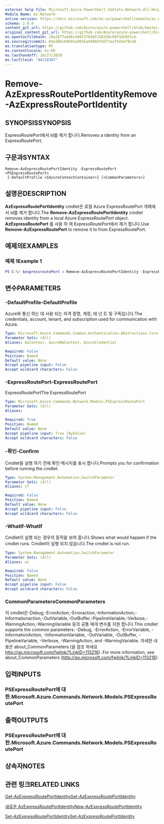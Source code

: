 ```yaml
---
external help file: Microsoft.Azure.PowerShell.Cmdlets.Network.dll-Help.xml
Module Name: Az.Network
online version: https://docs.microsoft.com/en-us/powershell/module/az.network/remove-azexpressrouteportidentity
schema: 2.0.0
content_git_url: https://github.com/Azure/azure-powershell/blob/master/src/Network/Network/help/Remove-AzExpressRoutePortIdentity.md
original_content_git_url: https://github.com/Azure/azure-powershell/blob/master/src/Network/Network/help/Remove-AzExpressRoutePortIdentity.md
ms.openlocfilehash: c0a2977a4d6c448f2703df258339c99f3d2851cb
ms.sourcegitcommit: b4a38bcb0501a9016a4998efd377aa75d3ef9ce8
ms.translationtype: MT
ms.contentlocale: ko-KR
ms.lasthandoff: 10/27/2020
ms.locfileid: "94218307"
---
```

# <span data-ttu-id="5b2ca-101">Remove-AzExpressRoutePortIdentity</span><span class="sxs-lookup"><span data-stu-id="5b2ca-101">Remove-AzExpressRoutePortIdentity</span></span>

## <span data-ttu-id="5b2ca-102">SYNOPSIS</span><span class="sxs-lookup"><span data-stu-id="5b2ca-102">SYNOPSIS</span></span>
<span data-ttu-id="5b2ca-103">ExpressRoutePort에서 id를 제거 합니다.</span><span class="sxs-lookup"><span data-stu-id="5b2ca-103">Removes a identity from an ExpressRoutePort.</span></span>

## <span data-ttu-id="5b2ca-104">구문과</span><span class="sxs-lookup"><span data-stu-id="5b2ca-104">SYNTAX</span></span>

```
Remove-AzExpressRoutePortIdentity -ExpressRoutePort <PSExpressRoutePort>
 [-DefaultProfile <IAzureContextContainer>] [<CommonParameters>]
```

## <span data-ttu-id="5b2ca-105">설명은</span><span class="sxs-lookup"><span data-stu-id="5b2ca-105">DESCRIPTION</span></span>
<span data-ttu-id="5b2ca-106">**AzExpressRoutePortIdentity** cmdlet은 로컬 Azure ExpressRoutePort 개체에서 id를 제거 합니다.</span><span class="sxs-lookup"><span data-stu-id="5b2ca-106">The **Remove-AzExpressRoutePortIdentity** cmdlet removes identity from a local Azure ExpressRoutePort object.</span></span> <span data-ttu-id="5b2ca-107">**AzExpressRoutePort** 를 사용 하 여 ExpressRoutePort에서 제거 합니다.</span><span class="sxs-lookup"><span data-stu-id="5b2ca-107">Use **Remove-AzExpressRoutePort** to remove it to from ExpressRoutePort.</span></span>

## <span data-ttu-id="5b2ca-108">예제의</span><span class="sxs-lookup"><span data-stu-id="5b2ca-108">EXAMPLES</span></span>

### <span data-ttu-id="5b2ca-109">예제 1</span><span class="sxs-lookup"><span data-stu-id="5b2ca-109">Example 1</span></span>
```powershell
PS C:\> $expressroutePort = Remove-AzExpressRoutePortIdentity -ExpressRoutePort $expressroutePort
```

## <span data-ttu-id="5b2ca-110">변수</span><span class="sxs-lookup"><span data-stu-id="5b2ca-110">PARAMETERS</span></span>

### <span data-ttu-id="5b2ca-111">-DefaultProfile</span><span class="sxs-lookup"><span data-stu-id="5b2ca-111">-DefaultProfile</span></span>
<span data-ttu-id="5b2ca-112">Azure와 통신 하는 데 사용 되는 자격 증명, 계정, 테 넌 트 및 구독입니다.</span><span class="sxs-lookup"><span data-stu-id="5b2ca-112">The credentials, account, tenant, and subscription used for communication with Azure.</span></span>

```yaml
Type: Microsoft.Azure.Commands.Common.Authentication.Abstractions.Core.IAzureContextContainer
Parameter Sets: (All)
Aliases: AzContext, AzureRmContext, AzureCredential

Required: False
Position: Named
Default value: None
Accept pipeline input: False
Accept wildcard characters: False
```

### <span data-ttu-id="5b2ca-113">-ExpressRoutePort</span><span class="sxs-lookup"><span data-stu-id="5b2ca-113">-ExpressRoutePort</span></span>
<span data-ttu-id="5b2ca-114">ExpressRoutePort</span><span class="sxs-lookup"><span data-stu-id="5b2ca-114">The ExpressRoutePort</span></span>

```yaml
Type: Microsoft.Azure.Commands.Network.Models.PSExpressRoutePort
Parameter Sets: (All)
Aliases:

Required: True
Position: Named
Default value: None
Accept pipeline input: True (ByValue)
Accept wildcard characters: False
```

### <span data-ttu-id="5b2ca-115">-확인</span><span class="sxs-lookup"><span data-stu-id="5b2ca-115">-Confirm</span></span>
<span data-ttu-id="5b2ca-116">Cmdlet을 실행 하기 전에 확인 메시지를 표시 합니다.</span><span class="sxs-lookup"><span data-stu-id="5b2ca-116">Prompts you for confirmation before running the cmdlet.</span></span>

```yaml
Type: System.Management.Automation.SwitchParameter
Parameter Sets: (All)
Aliases: cf

Required: False
Position: Named
Default value: None
Accept pipeline input: False
Accept wildcard characters: False
```

### <span data-ttu-id="5b2ca-117">-WhatIf</span><span class="sxs-lookup"><span data-stu-id="5b2ca-117">-WhatIf</span></span>
<span data-ttu-id="5b2ca-118">Cmdlet이 실행 되는 경우의 동작을 보여 줍니다.</span><span class="sxs-lookup"><span data-stu-id="5b2ca-118">Shows what would happen if the cmdlet runs.</span></span>
<span data-ttu-id="5b2ca-119">Cmdlet이 실행 되지 않습니다.</span><span class="sxs-lookup"><span data-stu-id="5b2ca-119">The cmdlet is not run.</span></span>

```yaml
Type: System.Management.Automation.SwitchParameter
Parameter Sets: (All)
Aliases: wi

Required: False
Position: Named
Default value: None
Accept pipeline input: False
Accept wildcard characters: False
```

### <span data-ttu-id="5b2ca-120">CommonParameters</span><span class="sxs-lookup"><span data-stu-id="5b2ca-120">CommonParameters</span></span>
<span data-ttu-id="5b2ca-121">이 cmdlet은-Debug,-ErrorAction,-Erroraction,-InformationAction,-Informationaction,-OutVariable,-OutBuffer,-PipelineVariable,-Verbose,-WarningAction,-WarningVariable 등의 공통 매개 변수를 지원 합니다.</span><span class="sxs-lookup"><span data-stu-id="5b2ca-121">This cmdlet supports the common parameters: -Debug, -ErrorAction, -ErrorVariable, -InformationAction, -InformationVariable, -OutVariable, -OutBuffer, -PipelineVariable, -Verbose, -WarningAction, and -WarningVariable.</span></span> <span data-ttu-id="5b2ca-122">자세한 내용은 about_CommonParameters (을 참조 하세요 http://go.microsoft.com/fwlink/?LinkID=113216) .</span><span class="sxs-lookup"><span data-stu-id="5b2ca-122">For more information, see about_CommonParameters (http://go.microsoft.com/fwlink/?LinkID=113216).</span></span>


## <span data-ttu-id="5b2ca-123">입력</span><span class="sxs-lookup"><span data-stu-id="5b2ca-123">INPUTS</span></span>

### <span data-ttu-id="5b2ca-124">PSExpressRoutePort에 대 한.</span><span class="sxs-lookup"><span data-stu-id="5b2ca-124">Microsoft.Azure.Commands.Network.Models.PSExpressRoutePort</span></span>

## <span data-ttu-id="5b2ca-125">출력</span><span class="sxs-lookup"><span data-stu-id="5b2ca-125">OUTPUTS</span></span>

### <span data-ttu-id="5b2ca-126">PSExpressRoutePort에 대 한.</span><span class="sxs-lookup"><span data-stu-id="5b2ca-126">Microsoft.Azure.Commands.Network.Models.PSExpressRoutePort</span></span>

## <span data-ttu-id="5b2ca-127">상속자</span><span class="sxs-lookup"><span data-stu-id="5b2ca-127">NOTES</span></span>

## <span data-ttu-id="5b2ca-128">관련 링크</span><span class="sxs-lookup"><span data-stu-id="5b2ca-128">RELATED LINKS</span></span>
[<span data-ttu-id="5b2ca-129">Get-AzExpressRoutePortIdentity</span><span class="sxs-lookup"><span data-stu-id="5b2ca-129">Get-AzExpressRoutePortIdentity</span></span>](./Get-AzExpressRoutePortIdentity.md)

[<span data-ttu-id="5b2ca-130">새로운 AzExpressRoutePortIdentity</span><span class="sxs-lookup"><span data-stu-id="5b2ca-130">New-AzExpressRoutePortIdentity</span></span>](./New-AzExpressRoutePortIdentity.md)

[<span data-ttu-id="5b2ca-131">Set-AzExpressRoutePortIdentity</span><span class="sxs-lookup"><span data-stu-id="5b2ca-131">Set-AzExpressRoutePortIdentity</span></span>](./Set-AzExpressRoutePortIdentity.md)

